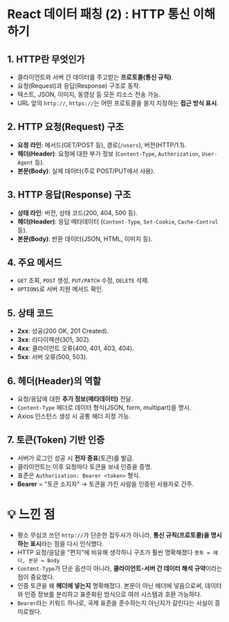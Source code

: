 # React 데이터 패칭 (2) : HTTP 통신 이해하기

## 1. HTTP란 무엇인가

- 클라이언트와 서버 간 데이터를 주고받는 **프로토콜(통신 규칙)**.
- 요청(Request)과 응답(Response) 구조로 동작.
- 텍스트, JSON, 이미지, 동영상 등 모든 리소스 전송 가능.
- URL 앞의 `http://`, `https://`는 어떤 프로토콜을 쓸지 지정하는 **접근 방식 표시**.

## 2. HTTP 요청(Request) 구조

- **요청 라인**: 메서드(GET/POST 등), 경로(`/users`), 버전(HTTP/1.1).
- **헤더(Header)**: 요청에 대한 부가 정보 (`Content-Type`, `Authorization`, `User-Agent` 등).
- **본문(Body)**: 실제 데이터(주로 POST/PUT에서 사용).

## 3. HTTP 응답(Response) 구조

- **상태 라인**: 버전, 상태 코드(200, 404, 500 등).
- **헤더(Header)**: 응답 메타데이터 (`Content-Type`, `Set-Cookie`, `Cache-Control` 등).
- **본문(Body)**: 반환 데이터(JSON, HTML, 이미지 등).

## 4. 주요 메서드

- `GET` 조회, `POST` 생성, `PUT/PATCH` 수정, `DELETE` 삭제.
- `OPTIONS`로 서버 지원 메서드 확인.

## 5. 상태 코드

- **2xx**: 성공(200 OK, 201 Created).
- **3xx**: 리다이렉션(301, 302).
- **4xx**: 클라이언트 오류(400, 401, 403, 404).
- **5xx**: 서버 오류(500, 503).

## 6. 헤더(Header)의 역할

- 요청/응답에 대한 **추가 정보(메타데이터)** 전달.
- `Content-Type` 헤더로 데이터 형식(JSON, form, multipart)을 명시.
- Axios 인스턴스 생성 시 공통 헤더 지정 가능.

## 7. 토큰(Token) 기반 인증

- 서버가 로그인 성공 시 **전자 증표**(토큰)를 발급.
- 클라이언트는 이후 요청마다 토큰을 보내 인증을 증명.
- 표준은 `Authorization: Bearer <token>` 형식.
- **Bearer** = "토큰 소지자" → 토큰을 가진 사람을 인증된 사용자로 간주.

# 💡 느낀 점

- 평소 무심코 쓰던 `http://`가 단순한 접두사가 아니라, **통신 규칙(프로토콜)을 명시하는 표시**라는 점을 다시 인식했다.
- HTTP 요청/응답을 "편지"에 비유해 생각하니 구조가 훨씬 명확해졌다 `봉투 = 헤더, 본문 = Body`
- `Content-Type`가 단순 옵션이 아니라, **클라이언트-서버 간 데이터 해석 규약**이라는 점이 중요했다.
- 인증 토큰을 왜 **헤더에 넣는지** 명확해졌다. 본문이 아닌 헤더에 넣음으로써, 데이터와 인증 정보를 분리하고 표준화된 방식으로 여러 시스템과 호환 가능하다.
- `Bearer`라는 키워드 하나로, 국제 표준을 준수하는지 아닌지가 갈린다는 사실이 흥미로웠다.
